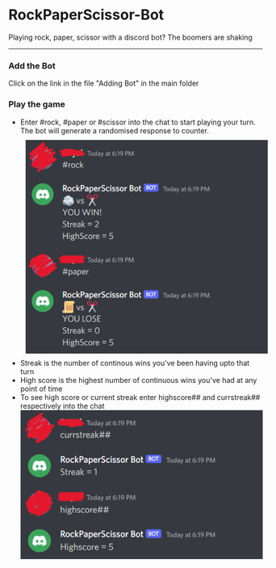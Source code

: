 <h1>RockPaperScissor-Bot</h1>
Playing rock, paper, scissor with a discord bot? The boomers are shaking
<hr>

<h3>Add the Bot</h3>
Click on the link in the file "Adding Bot" in the main folder

<h3>Play the game</h3>
<ul>
  <li>Enter #rock, #paper or #scissor into the chat to start playing your turn. The bot will generate a randomised response to counter.</li>
  <img src="images/Screenshot (143).png" style="display: block; margin-left: auto; margin-right: auto; padding: 10px;">
  <li>Streak is the number of continous wins you've been having upto that turn</li>
  <li>High score is the highest number of continuous wins you've had at any point of time</li>
  <li>To see high score or current streak enter highscore## and currstreak## respectively into the chat</li>
  <img src="images/Screenshot (144).png">
